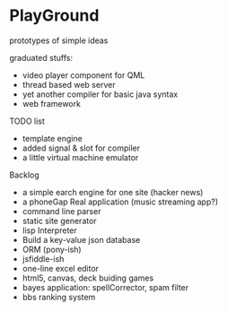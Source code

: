 PlayGround
==========

prototypes of simple ideas

graduated stuffs:

* video player component for QML
* thread based web server
* yet another compiler for basic java syntax
* web framework


TODO list
* template engine
* added signal & slot for compiler
* a little virtual machine emulator

Backlog

* a simple earch engine for one site (hacker news)
* a phoneGap Real application (music streaming app?)
* command line parser
* static site generator
* lisp Interpreter
* Build a key-value json database
* ORM (pony-ish)
* jsfiddle-ish
* one-line excel editor
* html5, canvas, deck buiding games
* bayes application: spellCorrector, spam filter
* bbs ranking system